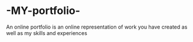 # -MY-portfolio-
An online portfolio is an online representation of work you have created as well as my skills and experiences
